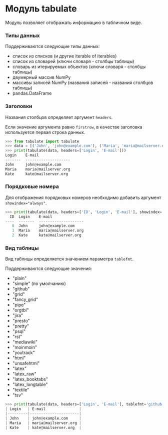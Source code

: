 # Модуль tabulate

Модуль позволяет отображать информацию в табличном виде.

### Типы данных

Поддерживаются следующие типы данных:

- список из списков (и другие iterable of iterables)
- список из словарей (ключи словаря - столбцы таблицы)
- словарь из итерируемых объектов (ключи словаря - столбцы таблицы)
- двумерный массив NumPy
- массивы записей NumPy (названия записей - названия столбцов таблицы)
- pandas.DataFrame

### Заголовки

Названия столбцов определяет аргумент `headers`.

Если значение аргумента равно `firstrow`, в качестве заголовка используется первая строка данных.

```python
>>> from tabulate import tabulate
>>> data = [('John', 'john@example.com'), ('Maria', 'maria@mailserver.org'), ('Kate', 'kate@mailserver.org')]
>>> print(tabulate(data, headers=['Login', 'E-mail']))
Login    E-mail
-------  --------------------
John     john@example.com
Maria    maria@mailserver.org
Kate     kate@mailserver.org
```

### Порядковые номера

Для отображения порядковых номеров необходимо добавить аргумент `showindex="always"`.

```python
>>> print(tabulate(data, headers=['ID', 'Login', 'E-mail'], showindex='always'))
  ID  Login    E-mail
----  -------  --------------------
   0  John     john@example.com
   1  Maria    maria@mailserver.org
   2  Kate     kate@mailserver.org
```

### Вид таблицы

Вид таблицы определяется значением параметра `tablefmt`.

Поддерживаются следующие значения:

- "plain"
- "simple" (по умолчанию)
- "github"
- "grid"
- "fancy_grid"
- "pipe"
- "orgtbl"
- "jira"
- "presto"
- "pretty"
- "psql"
- "rst"
- "mediawiki"
- "moinmoin"
- "youtrack"
- "html"
- "unsafehtml"
- "latex"
- "latex_raw"
- "latex_booktabs"
- "latex_longtable"
- "textile"
- "tsv"

```python
>>> print(tabulate(data, headers=['Login', 'E-mail'], tablefmt='github'))
| Login   | E-mail               |
|---------|----------------------|
| John    | john@example.com     |
| Maria   | maria@mailserver.org |
| Kate    | kate@mailserver.org  |
```
